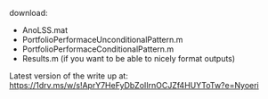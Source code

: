 download:
- AnoLSS.mat
- PortfolioPerformaceUnconditionalPattern.m
- PortfolioPerformaceConditionalPattern.m
- Results.m (if you want to be able to nicely format outputs)

Latest version of the write up at: https://1drv.ms/w/s!AprY7HeFyDbZoIIrnOCJZf4HUYToTw?e=Nyoeri